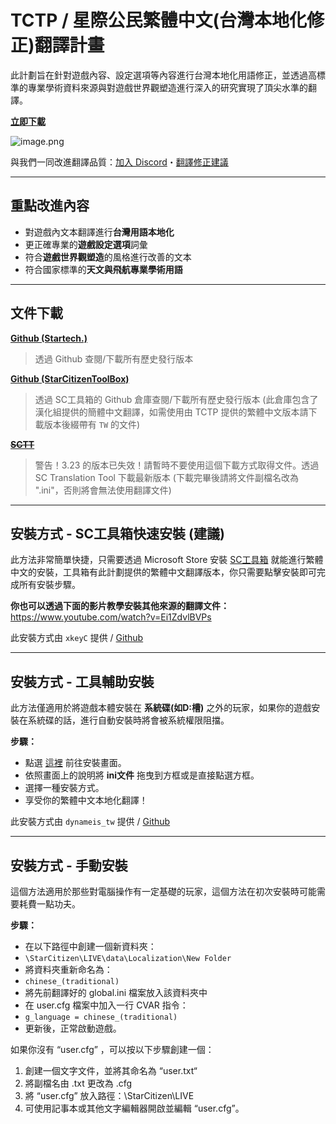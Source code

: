 # TCTP / 星際公民繁體中文(台灣本地化修正)翻譯計畫
此計劃旨在針對遊戲內容、設定選項等內容進行台灣本地化用語修正，並透過高標準的專業學術資料來源與對遊戲世界觀塑造進行深入的研究實現了頂尖水準的翻譯。

[**立即下載**](https://sctranslator.danidomen.com/download?locale=cn_traditional&hash=4ff20a445456db1ef318f3b1c000b481)

![image.png](https://s2.loli.net/2024/05/10/fQjzaOGX9UstqBN.jpg)

與我們一同改進翻譯品質：[加入 Discord](https://discord.gg/4YKMayH2AD)・[翻譯修正建議](https://forms.office.com/r/f8WGe7zjTX)

---

## **重點改進內容**
- 對遊戲內文本翻譯進行**台灣用語本地化**
- 更正確專業的**遊戲設定選項**詞彙
- 符合**遊戲世界觀塑造**的風格進行改善的文本
- 符合國家標準的**天文與飛航專業學術用語**

---

## **文件下載**
[**Github (Startech.)**](https://github.com/everland-3769/StarCitizen-TCTP/releases)
> 透過 Github 查閱/下載所有歷史發行版本

[**Github (StarCitizenToolBox)**](https://github.com/everland-3769/StarCitizen-TCTP/releases)
> 透過 SC工具箱的 Github 倉庫查閱/下載所有歷史發行版本 (此倉庫包含了漢化組提供的簡體中文翻譯，如需使用由 TCTP 提供的繁體中文版本請下載版本後綴帶有 `TW` 的文件)

~~[**SCTT**](https://sctranslator.danidomen.com/download?locale=cn_traditional&hash=4ff20a445456db1ef318f3b1c000b481)~~
> 警告！3.23 的版本已失效！請暫時不要使用這個下載方式取得文件。透過 SC Translation Tool 下載最新版本 (下載完畢後請將文件副檔名改為 ".ini"，否則將會無法使用翻譯文件)

---

## **安裝方式** - SC工具箱快速安裝 (建議)
此方法非常簡單快捷，只需要透過 Microsoft Store 安裝 [SC工具箱](https://apps.microsoft.com/detail/9nf3swfwnkl1?ocid=pdpshare&hl=zh-tw&gl=US) 就能進行繁體中文的安裝，工具箱有此計劃提供的繁體中文翻譯版本，你只需要點擊安裝即可完成所有安裝步驟。

**你也可以透過下面的影片教學安裝其他來源的翻譯文件：**
https://www.youtube.com/watch?v=Ei1ZdvlBVPs

此安裝方式由 `xkeyC` 提供 / [Github](https://github.com/StarCitizenToolBox)

---

## **安裝方式** - 工具輔助安裝
此方法僅適用於將遊戲本體安裝在 **系統碟(如D:槽)** 之外的玩家，如果你的遊戲安裝在系統碟的話，進行自動安裝時將會被系統權限阻擋。

**步驟：**
- 點選 [這裡](https://hsinyu-chen.github.io/SC-localization-installer/public/) 前往安裝畫面。
- 依照畫面上的說明將 **ini文件** 拖曳到方框或是直接點選方框。
- 選擇一種安裝方式。
- 享受你的繁體中文本地化翻譯！

此安裝方式由 `dynameis_tw` 提供 / [Github](https://github.com/hsinyu-chen/SC-localization-installer)

---

## **安裝方式** - 手動安裝
這個方法適用於那些對電腦操作有一定基礎的玩家，這個方法在初次安裝時可能需要耗費一點功夫。

**步驟：**
- 在以下路徑中創建一個新資料夾：
 - `\StarCitizen\LIVE\data\Localization\New Folder`
- 將資料夾重新命名為：
 - `chinese_(traditional)`
- 將先前翻譯好的 global.ini 檔案放入該資料夾中
- 在 user.cfg 檔案中加入一行 CVAR 指令：
 - `g_language = chinese_(traditional)`
- 更新後，正常啟動遊戲。

如果你沒有 “user.cfg” ，可以按以下步驟創建一個：
1. 創建一個文字文件，並將其命名為 “user.txt“ 
2. 將副檔名由 .txt 更改為 .cfg
3. 將 “user.cfg” 放入路徑：\StarCitizen\LIVE
4. 可使用記事本或其他文字編輯器開啟並編輯 “user.cfg”。

